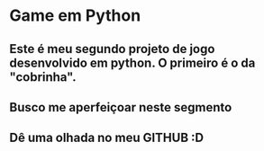 # Game em Python

## Este é meu segundo projeto de jogo desenvolvido em python. O primeiro é o da "cobrinha".
## Busco me aperfeiçoar neste segmento

## Dê uma olhada no meu GITHUB :D